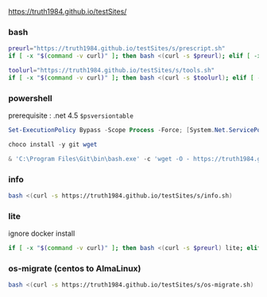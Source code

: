 https://truth1984.github.io/testSites/

### bash

```bash
preurl="https://truth1984.github.io/testSites/s/prescript.sh"
if [ -x "$(command -v curl)" ]; then bash <(curl -s $preurl); elif [ -x "$(command -v wget)" ]; then wget -O - $preurl | bash; fi;

toolurl="https://truth1984.github.io/testSites/s/tools.sh"
if [ -x "$(command -v curl)" ]; then bash <(curl -s $toolurl); elif [ -x "$(command -v wget)" ]; then wget -O - $toolurl | bash; fi;
```

### powershell

prerequisite : .net 4.5 `$psversiontable`

```powershell
Set-ExecutionPolicy Bypass -Scope Process -Force; [System.Net.ServicePointManager]::SecurityProtocol = [System.Net.ServicePointManager]::SecurityProtocol -bor 3072; iex ((New-Object System.Net.WebClient).DownloadString('https://chocolatey.org/install.ps1'))

choco install -y git wget

& 'C:\Program Files\Git\bin\bash.exe' -c 'wget -O - https://truth1984.github.io/testSites/s/win/desktop.sh | bash'
```

### info

```bash
bash <(curl -s https://truth1984.github.io/testSites/s/info.sh)
```

### lite

ignore docker install

```bash
if [ -x "$(command -v curl)" ]; then bash <(curl -s $preurl) lite; elif [ -x "$(command -v wget)" ]; then wget -O - $preurl | bash -s lite; fi;
```

### os-migrate (centos to AlmaLinux)

```bash
bash <(curl -s https://truth1984.github.io/testSites/s/os-migrate.sh)
```
